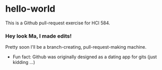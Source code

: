 # hello-world
This is a Github pull-request exercise for HCI 584. 

### Hey look Ma, I made edits! 
Pretty soon I'll be a branch-creating, pull-request-making machine. 

- Fun fact: Github was originally designed as a dating app for gits (just kidding ...)


